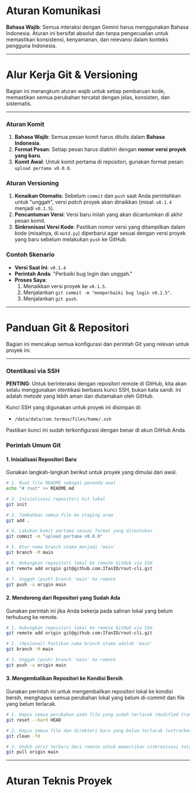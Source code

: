 # Aturan Komunikasi
**Bahasa Wajib**: Semua interaksi dengan Gemini harus menggunakan Bahasa Indonesia. Aturan ini bersifat absolut dan tanpa pengecualian untuk memastikan konsistensi, kenyamanan, dan relevansi dalam konteks pengguna Indonesia.

---

# Alur Kerja Git & Versioning

Bagian ini merangkum aturan wajib untuk setiap pembaruan kode, memastikan semua perubahan tercatat dengan jelas, konsisten, dan sistematis.

---

### Aturan Komit
1.  **Bahasa Wajib**: Semua pesan komit harus ditulis dalam **Bahasa Indonesia**.
2.  **Format Pesan**: Setiap pesan harus diakhiri dengan **nomor versi proyek yang baru**.
3.  **Komit Awal**: Untuk komit pertama di repositori, gunakan format pesan: `upload pertama v0.0.0`.

### Aturan Versioning
1.  **Kenaikan Otomatis**: Sebelum `commit` dan `push` saat Anda perintahkan untuk "unggah", versi *patch* proyek akan dinaikkan (misal: `v0.1.4` menjadi `v0.1.5`).
2.  **Pencantuman Versi**: Versi baru inilah yang akan dicantumkan di akhir pesan komit.
3.  **Sinkronisasi Versi Kode**: Pastikan nomor versi yang ditampilkan dalam kode (misalnya, di `motd.py`) diperbarui agar sesuai dengan versi proyek yang baru sebelum melakukan `push` ke GitHub.

### Contoh Skenario
-   **Versi Saat Ini**: `v0.1.4`
-   **Perintah Anda**: "Perbaiki bug login dan unggah."
-   **Proses Saya**:
    1.  Menaikkan versi proyek ke `v0.1.5`.
    2.  Menjalankan `git commit -m "memperbaiki bug login v0.1.5"`.
    3.  Menjalankan `git push`.

---

# Panduan Git & Repositori

Bagian ini mencakup semua konfigurasi dan perintah Git yang relevan untuk proyek ini.

---

### Otentikasi via SSH
**PENTING**: Untuk berinteraksi dengan repositori remote di GitHub, kita akan selalu menggunakan otentikasi berbasis kunci SSH, bukan kata sandi. Ini adalah metode yang lebih aman dan diutamakan oleh GitHub.

Kunci SSH yang digunakan untuk proyek ini disimpan di:
-   `/data/data/com.termux/files/home/.ssh`

Pastikan kunci ini sudah terkonfigurasi dengan benar di akun GitHub Anda.

### Perintah Umum Git

#### 1. Inisialisasi Repositori Baru
Gunakan langkah-langkah berikut untuk proyek yang dimulai dari awal.

```bash
# 1. Buat file README sebagai penanda awal
echo "# rout" >> README.md

# 2. Inisialisasi repositori Git lokal
git init

# 3. Tambahkan semua file ke staging area
git add .

# 4. Lakukan komit pertama sesuai format yang ditentukan
git commit -m "upload pertama v0.0.0"

# 5. Atur nama branch utama menjadi 'main'
git branch -M main

# 6. Hubungkan repositori lokal ke remote GitHub via SSH
git remote add origin git@github.com:IfanID/rout-cli.git

# 7. Unggah (push) branch 'main' ke remote
git push -u origin main
```

#### 2. Mendorong dari Repositori yang Sudah Ada
Gunakan perintah ini jika Anda bekerja pada salinan lokal yang belum terhubung ke remote.

```bash
# 1. Hubungkan repositori lokal ke remote GitHub via SSH
git remote add origin git@github.com:IfanID/rout-cli.git

# 2. (Opsional) Pastikan nama branch utama adalah 'main'
git branch -M main

# 3. Unggah (push) branch 'main' ke remote
git push -u origin main
```

#### 3. Mengembalikan Repositori ke Kondisi Bersih
Gunakan perintah ini untuk mengembalikan repositori lokal ke kondisi bersih, menghapus semua perubahan lokal yang belum di-commit dan file yang belum terlacak.

```bash
# 1. Hapus semua perubahan pada file yang sudah terlacak (modified tracked files)
git reset --hard HEAD

# 2. Hapus semua file dan direktori baru yang belum terlacak (untracked files/dirs)
git clean -fd

# 3. Unduh versi terbaru dari remote untuk memastikan sinkronisasi total
git pull origin main
```

---

# Aturan Teknis Proyek

